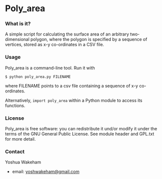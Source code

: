# Poly_area

### What is it?

A simple script for calculating the surface area
of an arbitrary two-dimensional polygon, where the
polygon is specified by a sequence of vertices,
stored as x-y co-ordinates in a CSV file.

### Usage

Poly_area is a command-line tool. Run it with

    $ python poly_area.py FILENAME 

where FILENAME points to a csv file containing
a sequence of x-y co-ordinates.

Alternatively, `import poly_area` within a Python
module to access its functions.

### License

Poly_area is free software: you can redistribute it
und/or modify it under the terms of the GNU General Public
License. See module header and GPL.txt for more detail.

### Contact

Yoshua Wakeham
* email: yoshwakeham@gmail.com
